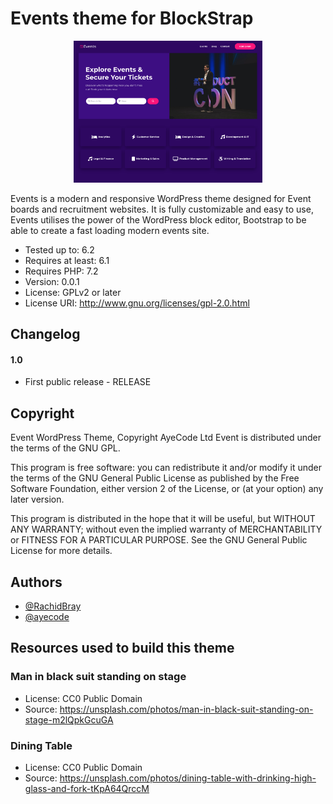 
# Events theme for BlockStrap
<p align="center">
  <img src="screenshot.png" width=60%> 
  <br>
</p>
Events is a modern and responsive WordPress theme designed for Event boards and recruitment websites. It is fully customizable and easy to use, Events utilises the power of the WordPress block editor, Bootstrap to be able to create a fast loading modern events site.

* Tested up to: 6.2
* Requires at least: 6.1
* Requires PHP: 7.2
* Version: 0.0.1
* License: GPLv2 or later
* License URI: http://www.gnu.org/licenses/gpl-2.0.html


## Changelog

#### 1.0
*  First public release - RELEASE


## Copyright

Event WordPress Theme, Copyright AyeCode Ltd
Event is distributed under the terms of the GNU GPL.

This program is free software: you can redistribute it and/or modify
it under the terms of the GNU General Public License as published by
the Free Software Foundation, either version 2 of the License, or
(at your option) any later version.

This program is distributed in the hope that it will be useful,
but WITHOUT ANY WARRANTY; without even the implied warranty of
MERCHANTABILITY or FITNESS FOR A PARTICULAR PURPOSE. See the
GNU General Public License for more details.


## Authors

- [@RachidBray](https://www.github.com/RachidBray)
- [@ayecode](https://www.github.com/ayecode)


## Resources used to build this theme

### Man in black suit standing on stage
* License: CC0 Public Domain
* Source: https://unsplash.com/photos/man-in-black-suit-standing-on-stage-m2lQpkGcuGA

### Dining Table
* License: CC0 Public Domain
* Source: https://unsplash.com/photos/dining-table-with-drinking-high-glass-and-fork-tKpA64QrccM

